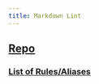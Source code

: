 ```yaml
---
title: Markdown Lint
---
```


## [Repo](https://github.com/DavidAnson/markdownlint#optionsconfig)
### [List of Rules/Aliases](https://github.com/DavidAnson/markdownlint#rules--aliases)
###
